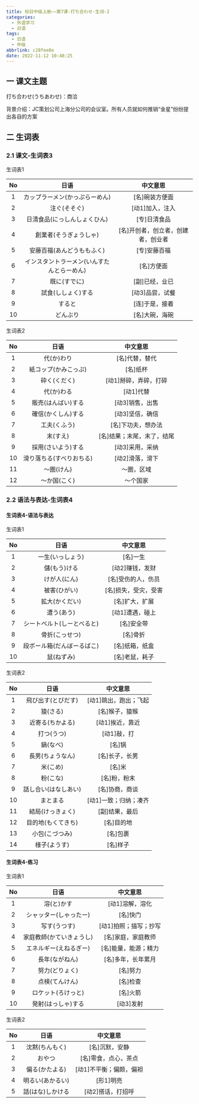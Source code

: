 ```yaml
---
title: 标日中级上册——第7课-打ち合わせ-生词-2
categories:
  - 外语学习
  - 日语
tags:
  - 日语
  - 中级
abbrlink: c28fee8e
date: 2022-11-12 10:48:25
---
```

## 一 课文主题

打ち合わせ(うちあわせ)：商洽

背景介绍：JC策划公司上海分公司的会议室。所有人员就如何推销“金星”纷纷提出各自的方案

<!--more-->

## 二 生词表

### 2.1 课文-生词表3

生词表1

|  No  |                    日语                    |              中文意思              |
| :--: | :----------------------------------------: | :--------------------------------: |
|  1   |       カップラーメン(かっぷらーめん)       |           [名]碗装方便面           |
|  2   |                注ぐ(そそぐ)                |          [动1]加入，注入           |
|  3   |        日清食品(にっしんしょくひん)        |            [专]日清食品            |
|  4   |           創業者(そうぎょうしゃ)           | [名]开创者，创立者，创建者，创业者 |
|  5   |         安藤百福(あんどうももふく)         |            [专]安藤百福            |
|  6   | インスタントラーメン(いんすたんとらーめん) |             [名]方便面             |
|  7   |                既に(すでに)                |           [副]已经，业已           |
|  8   |             試食(ししょく)する             |          [动3]品尝，试餐           |
|  9   |                   すると                   |           [连]于是，接着           |
|  10  |                  どんぶり                  |           [名]大碗，海碗           |

生词表2

|  No  |           日语           |          中文意思          |
| :--: | :----------------------: | :------------------------: |
|  1   |        代(か)わり        |       [名]代替，替代       |
|  2   |   紙コップ(かみこっぷ)   |          [名]纸杯          |
|  3   |       砕く(くだく)       |   [动1]掰碎，弄碎，打碎    |
|  4   |        代(か)わる        |         [动1]代替          |
|  5   |    販売(はんばい)する    |      [动3]销售，出售       |
|  6   |    確信(かくしん)する    |      [动3]坚信，确信       |
|  7   |       工夫(くふう)       |     [名]下功夫，想办法     |
|  8   |         末(すえ)         | [名]结果；末尾，末了，结尾 |
|  9   |    採用(さいよう)する    |      [动3]采用，采纳       |
|  10  | 滑り落ちる(すべりおちる) |      [动2]滑落，滑下       |
|  11  |        ～圏(けん)        |         ～圏，区域         |
|  12  |       ～か国(こく)       |          ～个国家          |

### 2.2 语法与表达-生词表4

#### 生词表4-语法与表达

生词表1

|  No  |            日语            |       中文意思       |
| :--: | :------------------------: | :------------------: |
|  1   |      一生(いっしょう)      |       [名]一生       |
|  2   |        儲(もう)ける        |   [动2]赚钱，发财    |
|  3   |        けが人(にん)        |  [名]受伤的人，伤员  |
|  4   |        被害(ひがい)        | [名]损失，受灾，受害 |
|  5   |       拡大(かくだい)       |    [名]扩大，扩展    |
|  6   |         遭う(あう)         |   [动1]遭遇，碰上    |
|  7   | シートベルト(しーとべると) |      [名]安全带      |
|  8   |       骨折(こっせつ)       |       [名]骨折       |
|  9   | 段ボール箱(だんぼーるばこ) |    [名]纸箱，纸盒    |
|  10  |         鼠(ねずみ)         |    [名]老鼠，耗子    |

生词表2

|  No  |         日语         |       中文意思        |
| :--: | :------------------: | :-------------------: |
|  1   |  飛び出す(とびだす)  | [动1]跳出，跑出；飞起 |
|  2   |       猿(さる)       |    [名]猴子，猿猴     |
|  3   |   近寄る(ちかよる)   |    [动1]挨近，靠近    |
|  4   |      打つ(うつ)      |      [动1]敲，打      |
|  5   |       鍋(なべ)       |        [名]锅         |
|  6   |   長男(ちょうなん)   |    [名]长子，长男     |
|  7   |       米(こめ)       |        [名]米         |
|  8   |       粉(こな)       |     [名]粉，粉末      |
|  9   | 話し合い(はなしあい) |    [名]协商，商谈     |
|  10  |       まとまる       | [动1]一致；归纳；凑齐 |
|  11  |   結局(けっきょく)   |    [副]结果，最后     |
|  12  |  目的地(もくてきち)  |      [名]目的地       |
|  13  |    小包(こづつみ)    |       [名]包裹        |
|  14  |     様子(ようす)     |       [名]样子        |

#### 生词表4-练习

生词表1

|  No  |           日语           |       中文意思        |
| :--: | :----------------------: | :-------------------: |
|  1   |        溶(と)かす        |    [动1]溶解，溶化    |
|  2   |  シャッター(しゃったー)  |       [名]快门        |
|  3   |       写す(うつす)       | [动1]拍照；描写；抄写 |
|  4   | 家庭教師(かていきょうし) |  [名]家庭，家庭教师   |
|  5   |  エネルギー(えねるぎー)  | [名]能量，能源；精力  |
|  6   |      長年(ながねん)      |  [名]多年，长年累月   |
|  7   |      努力(どりょく)      |       [名]努力        |
|  8   |      点検(てんけん)      |       [名]检查        |
|  9   |    ロケット(ろけっと)    |       [名]火箭        |
|  10  |    発射(はっしゃ)する    |       [动3]发射       |

生词表2

|  No  |       日语       |        中文意思         |
| :--: | :--------------: | :---------------------: |
|  1   |  沈黙(ちんもく)  |     [名]沉默，安静      |
|  2   |      おやつ      |  [名]零食，点心，茶点   |
|  3   |  偏る(かたよる)  | [动1]不平衡；偏颇，偏袒 |
|  4   | 明るい(あかるい) |        [形1]明亮        |
|  5   | 話(はな)しかける |    [动2]搭话，打招呼    |

